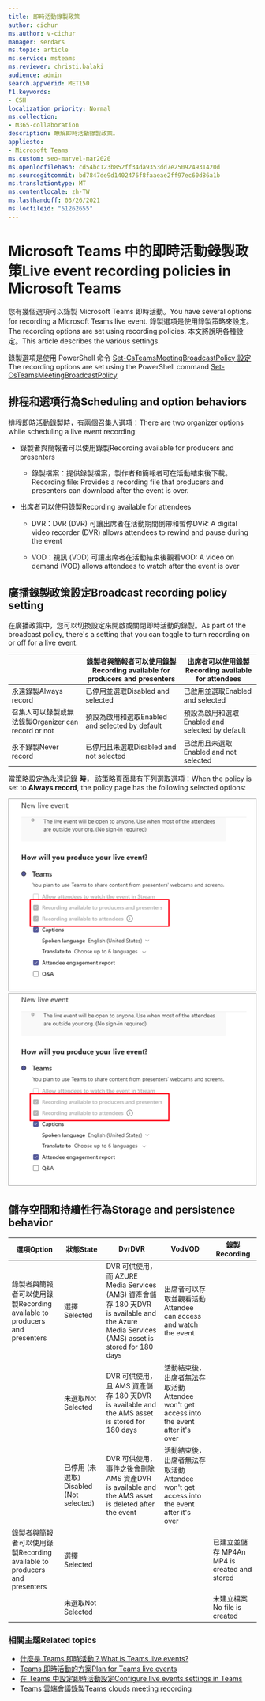 ```yaml
---
title: 即時活動錄製政策
author: cichur
ms.author: v-cichur
manager: serdars
ms.topic: article
ms.service: msteams
ms.reviewer: christi.balaki
audience: admin
search.appverid: MET150
f1.keywords:
- CSH
localization_priority: Normal
ms.collection:
- M365-collaboration
description: 瞭解即時活動錄製政策。
appliesto:
- Microsoft Teams
ms.custom: seo-marvel-mar2020
ms.openlocfilehash: cd54bc123b852ff34da9353dd7e250924931420d
ms.sourcegitcommit: bd7847de9d1402476f8faaeae2ff97ec60d86a1b
ms.translationtype: MT
ms.contentlocale: zh-TW
ms.lasthandoff: 03/26/2021
ms.locfileid: "51262655"
---
```

# <a name="live-event-recording-policies-in-microsoft-teams"></a><span data-ttu-id="f512f-103">Microsoft Teams 中的即時活動錄製政策</span><span class="sxs-lookup"><span data-stu-id="f512f-103">Live event recording policies in Microsoft Teams</span></span>

<span data-ttu-id="f512f-104">您有幾個選項可以錄製 Microsoft Teams 即時活動。</span><span class="sxs-lookup"><span data-stu-id="f512f-104">You have several options for recording a Microsoft Teams live event.</span></span> <span data-ttu-id="f512f-105">錄製選項是使用錄製策略來設定。</span><span class="sxs-lookup"><span data-stu-id="f512f-105">The recording options are set using recording policies.</span></span> <span data-ttu-id="f512f-106">本文將說明各種設定。</span><span class="sxs-lookup"><span data-stu-id="f512f-106">This article describes the various settings.</span></span>

<span data-ttu-id="f512f-107">錄製選項是使用 PowerShell 命令 [Set-CsTeamsMeetingBroadcastPolicy 設定](/powershell/module/skype/set-csteamsmeetingbroadcastpolicy?view=skype-ps)</span><span class="sxs-lookup"><span data-stu-id="f512f-107">The recording options are set using the PowerShell command [Set-CsTeamsMeetingBroadcastPolicy](/powershell/module/skype/set-csteamsmeetingbroadcastpolicy?view=skype-ps)</span></span>

## <a name="scheduling-and-option-behaviors"></a><span data-ttu-id="f512f-108">排程和選項行為</span><span class="sxs-lookup"><span data-stu-id="f512f-108">Scheduling and option behaviors</span></span>

<span data-ttu-id="f512f-109">排程即時活動錄製時，有兩個召集人選項：</span><span class="sxs-lookup"><span data-stu-id="f512f-109">There are two organizer options while scheduling a live event recording:</span></span>

- <span data-ttu-id="f512f-110">錄製者與簡報者可以使用錄製</span><span class="sxs-lookup"><span data-stu-id="f512f-110">Recording available for producers and presenters</span></span>

  - <span data-ttu-id="f512f-111">錄製檔案：提供錄製檔案，製作者和簡報者可在活動結束後下載。</span><span class="sxs-lookup"><span data-stu-id="f512f-111">Recording file: Provides a recording file that producers and presenters can download after the event is over.</span></span>

- <span data-ttu-id="f512f-112">出席者可以使用錄製</span><span class="sxs-lookup"><span data-stu-id="f512f-112">Recording available for attendees</span></span>

  - <span data-ttu-id="f512f-113">DVR：DVR (DVR) 可讓出席者在活動期間倒帶和暫停</span><span class="sxs-lookup"><span data-stu-id="f512f-113">DVR: A digital video recorder (DVR) allows attendees to rewind and pause during the event</span></span>

  - <span data-ttu-id="f512f-114">VOD：視訊 (VOD) 可讓出席者在活動結束後觀看</span><span class="sxs-lookup"><span data-stu-id="f512f-114">VOD: A video on demand (VOD) allows attendees to watch after the event is over</span></span>

## <a name="broadcast-recording-policy-setting"></a><span data-ttu-id="f512f-115">廣播錄製政策設定</span><span class="sxs-lookup"><span data-stu-id="f512f-115">Broadcast recording policy setting</span></span>

<span data-ttu-id="f512f-116">在廣播政策中，您可以切換設定來開啟或關閉即時活動的錄製。</span><span class="sxs-lookup"><span data-stu-id="f512f-116">As part of the broadcast policy, there's a setting that you can toggle to turn recording on or off for a live event.</span></span>

|                                 | <span data-ttu-id="f512f-117">錄製者與簡報者可以使用錄製</span><span class="sxs-lookup"><span data-stu-id="f512f-117">Recording available for producers and presenters</span></span> | <span data-ttu-id="f512f-118">出席者可以使用錄製</span><span class="sxs-lookup"><span data-stu-id="f512f-118">Recording available for attendees</span></span> |
| ------------------------------- | ---------------------------------------------------- | ------------------------------------- |
| <span data-ttu-id="f512f-119">永遠錄製</span><span class="sxs-lookup"><span data-stu-id="f512f-119">Always record</span></span>               | <span data-ttu-id="f512f-120">已停用並選取</span><span class="sxs-lookup"><span data-stu-id="f512f-120">Disabled and selected</span></span>                                | <span data-ttu-id="f512f-121">已啟用並選取</span><span class="sxs-lookup"><span data-stu-id="f512f-121">Enabled and selected</span></span>         |
| <span data-ttu-id="f512f-122">召集人可以錄製或無法錄製</span><span class="sxs-lookup"><span data-stu-id="f512f-122">Organizer can record or not</span></span> | <span data-ttu-id="f512f-123">預設為啟用和選取</span><span class="sxs-lookup"><span data-stu-id="f512f-123">Enabled and selected by default</span></span>                  | <span data-ttu-id="f512f-124">預設為啟用和選取</span><span class="sxs-lookup"><span data-stu-id="f512f-124">Enabled and selected by default</span></span>   |
| <span data-ttu-id="f512f-125">永不錄製</span><span class="sxs-lookup"><span data-stu-id="f512f-125">Never record</span></span>               | <span data-ttu-id="f512f-126">已停用且未選取</span><span class="sxs-lookup"><span data-stu-id="f512f-126">Disabled and not selected</span></span>                            | <span data-ttu-id="f512f-127">已啟用且未選取</span><span class="sxs-lookup"><span data-stu-id="f512f-127">Enabled and not selected</span></span>      |

<span data-ttu-id="f512f-128">當策略設定為永遠記錄 **時，** 該策略頁面具有下列選取選項：</span><span class="sxs-lookup"><span data-stu-id="f512f-128">When the policy is set to **Always record**, the policy page has the following selected options:</span></span>

<span data-ttu-id="f512f-129">![即時事件策略設定](../media/live-event-recording-policy.png "Microsoft Teams 系統管理中心即時活動原則設定的螢幕擷取畫面")</span><span class="sxs-lookup"><span data-stu-id="f512f-129">![live events policy settings](../media/live-event-recording-policy.png "Screen shot of live events policy settings in the Microsoft Teams admin center")</span></span>

## <a name="storage-and-persistence-behavior"></a><span data-ttu-id="f512f-130">儲存空間和持續性行為</span><span class="sxs-lookup"><span data-stu-id="f512f-130">Storage and persistence behavior</span></span>

| <span data-ttu-id="f512f-131">選項</span><span class="sxs-lookup"><span data-stu-id="f512f-131">Option</span></span>                                       | <span data-ttu-id="f512f-132">狀態</span><span class="sxs-lookup"><span data-stu-id="f512f-132">State</span></span>   | <span data-ttu-id="f512f-133">Dvr</span><span class="sxs-lookup"><span data-stu-id="f512f-133">DVR</span></span>                                                   | <span data-ttu-id="f512f-134">Vod</span><span class="sxs-lookup"><span data-stu-id="f512f-134">VOD</span></span>                                                     | <span data-ttu-id="f512f-135">錄製</span><span class="sxs-lookup"><span data-stu-id="f512f-135">Recording</span></span>                |
| ------------------------------------------------ | ------------ | --------------------------------------------------------- | ----------------------------------------------------------- | ---------------------------- |
| <span data-ttu-id="f512f-136">錄製者與簡報者可以使用錄製</span><span class="sxs-lookup"><span data-stu-id="f512f-136">Recording available to producers and presenters</span></span> | <span data-ttu-id="f512f-137">選擇</span><span class="sxs-lookup"><span data-stu-id="f512f-137">Selected</span></span>     | <span data-ttu-id="f512f-138">DVR 可供使用，而 AZURE Media Services (AMS) 資產會儲存 180 天</span><span class="sxs-lookup"><span data-stu-id="f512f-138">DVR is available and the Azure Media Services (AMS) asset is stored for 180 days</span></span> | <span data-ttu-id="f512f-139">出席者可以存取並觀看活動</span><span class="sxs-lookup"><span data-stu-id="f512f-139">Attendee can access and watch the event</span></span>                     |                              |
|                                                  | <span data-ttu-id="f512f-140">未選取</span><span class="sxs-lookup"><span data-stu-id="f512f-140">Not Selected</span></span> | <span data-ttu-id="f512f-141">DVR 可供使用，且 AMS 資產儲存 180 天</span><span class="sxs-lookup"><span data-stu-id="f512f-141">DVR is available and the AMS asset is stored for 180 days</span></span> | <span data-ttu-id="f512f-142">活動結束後，出席者無法存取活動</span><span class="sxs-lookup"><span data-stu-id="f512f-142">Attendee won't get access into the event after it's over</span></span> |                              |
||<span data-ttu-id="f512f-143">已停用 (未選取) </span><span class="sxs-lookup"><span data-stu-id="f512f-143">Disabled (Not selected)</span></span>|<span data-ttu-id="f512f-144">DVR 可供使用，事件之後會刪除 AMS 資產</span><span class="sxs-lookup"><span data-stu-id="f512f-144">DVR is available and the AMS asset is deleted after the event</span></span>|<span data-ttu-id="f512f-145">活動結束後，出席者無法存取活動</span><span class="sxs-lookup"><span data-stu-id="f512f-145">Attendee won't get access into the event after it's over</span></span>||
| <span data-ttu-id="f512f-146">錄製者與簡報者可以使用錄製</span><span class="sxs-lookup"><span data-stu-id="f512f-146">Recording available to producers and presenters</span></span> | <span data-ttu-id="f512f-147">選擇</span><span class="sxs-lookup"><span data-stu-id="f512f-147">Selected</span></span>     |                                                           |                                                             | <span data-ttu-id="f512f-148">已建立並儲存 MP4</span><span class="sxs-lookup"><span data-stu-id="f512f-148">An MP4 is created and stored</span></span> |
|                                                  | <span data-ttu-id="f512f-149">未選取</span><span class="sxs-lookup"><span data-stu-id="f512f-149">Not Selected</span></span> |                                                           |                                                             | <span data-ttu-id="f512f-150">未建立檔案</span><span class="sxs-lookup"><span data-stu-id="f512f-150">No file is created</span></span>           |

### <a name="related-topics"></a><span data-ttu-id="f512f-151">相關主題</span><span class="sxs-lookup"><span data-stu-id="f512f-151">Related topics</span></span>

- [<span data-ttu-id="f512f-152">什麼是 Teams 即時活動？</span><span class="sxs-lookup"><span data-stu-id="f512f-152">What is Teams live events?</span></span>](what-are-teams-live-events.md)
- [<span data-ttu-id="f512f-153">Teams 即時活動的方案</span><span class="sxs-lookup"><span data-stu-id="f512f-153">Plan for Teams live events</span></span>](plan-for-teams-live-events.md)
- [<span data-ttu-id="f512f-154">在 Teams 中設定即時活動設定</span><span class="sxs-lookup"><span data-stu-id="f512f-154">Configure live events settings in Teams</span></span>](configure-teams-live-events.md)
- [<span data-ttu-id="f512f-155">Teams 雲端會議錄製</span><span class="sxs-lookup"><span data-stu-id="f512f-155">Teams clouds meeting recording</span></span>](../cloud-recording.md)